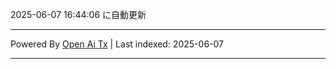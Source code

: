 2025-06-07 16:44:06 に自動更新

---

Powered By [Open Ai Tx](https://github.com/OpenAiTx/OpenAiTx) | Last indexed: 2025-06-07

---
